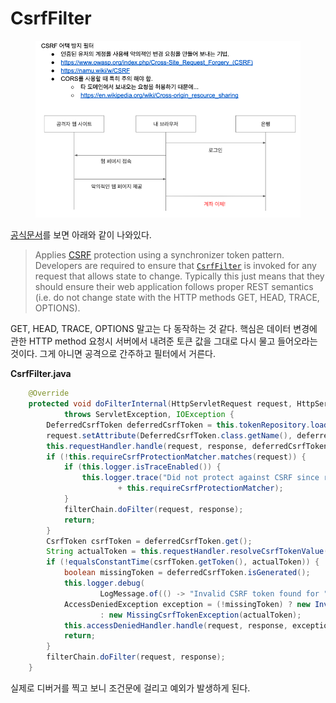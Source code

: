 # CsrfFilter

<figure><img src="../../.gitbook/assets/image (55).png" alt=""><figcaption></figcaption></figure>

[공식문서](https://docs.spring.io/spring-security/site/docs/current/api/org/springframework/security/web/csrf/CsrfFilter.html)를 보면 아래와 같이 나와있다.

> Applies [CSRF](https://www.owasp.org/index.php/Cross-Site\_Request\_Forgery\_\(CSRF\)) protection using a synchronizer token pattern. Developers are required to ensure that [`CsrfFilter`](https://docs.spring.io/spring-security/site/docs/current/api/org/springframework/security/web/csrf/CsrfFilter.html) is invoked for any request that allows state to change. Typically this just means that they should ensure their web application follows proper REST semantics (i.e. do not change state with the HTTP methods GET, HEAD, TRACE, OPTIONS).

GET, HEAD, TRACE, OPTIONS 말고는 다 동작하는 것 같다. 핵심은 데이터 변경에 관한 HTTP method 요청시 서버에서 내려준 토큰 값을 그대로 다시 물고 들어오라는 것이다. 그게 아니면 공격으로 간주하고 필터에서 거른다.

**CsrfFilter.java**

```java
	@Override
	protected void doFilterInternal(HttpServletRequest request, HttpServletResponse response, FilterChain filterChain)
			throws ServletException, IOException {
		DeferredCsrfToken deferredCsrfToken = this.tokenRepository.loadDeferredToken(request, response);
		request.setAttribute(DeferredCsrfToken.class.getName(), deferredCsrfToken);
		this.requestHandler.handle(request, response, deferredCsrfToken::get);
		if (!this.requireCsrfProtectionMatcher.matches(request)) {
			if (this.logger.isTraceEnabled()) {
				this.logger.trace("Did not protect against CSRF since request did not match "
						+ this.requireCsrfProtectionMatcher);
			}
			filterChain.doFilter(request, response);
			return;
		}
		CsrfToken csrfToken = deferredCsrfToken.get();
		String actualToken = this.requestHandler.resolveCsrfTokenValue(request, csrfToken);
		if (!equalsConstantTime(csrfToken.getToken(), actualToken)) {
			boolean missingToken = deferredCsrfToken.isGenerated();
			this.logger.debug(
					LogMessage.of(() -> "Invalid CSRF token found for " + UrlUtils.buildFullRequestUrl(request)));
			AccessDeniedException exception = (!missingToken) ? new InvalidCsrfTokenException(csrfToken, actualToken)
					: new MissingCsrfTokenException(actualToken);
			this.accessDeniedHandler.handle(request, response, exception);
			return;
		}
		filterChain.doFilter(request, response);
	}
```

실제로 디버거를 찍고 보니 조건문에 걸리고 예외가 발생하게 된다.&#x20;
